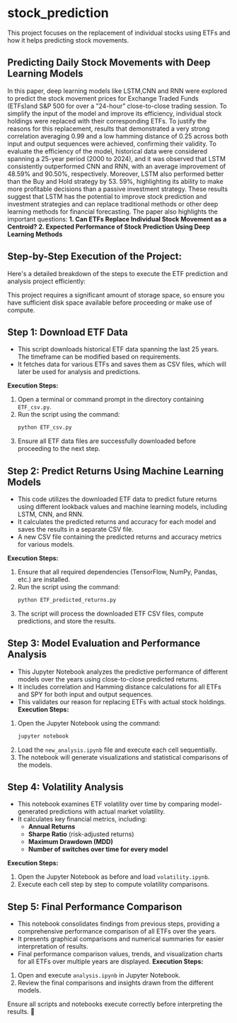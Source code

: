 # stock_prediction
This project focuses on the replacement of individual stocks using ETFs and how it helps predicting stock movements.

## **Predicting Daily Stock Movements with Deep Learning Models**
In this paper, deep learning models like LSTM,CNN and RNN were explored to predict the stock movement prices for Exchange Traded Funds (ETFs)and S&P 500 for over a ”24-hour” close-to-close trading session. To simplify the input of the model and improve its efficiency, individual stock holdings were replaced with their corresponding ETFs. To justify the reasons for this replacement, results that demonstrated a very strong correlation averaging 0.99 and a low hamming distance of 0.25 across both input and output sequences were achieved, confirming their validity. To evaluate the efficiency of the model, historical data were considered spanning a 25-year period (2000 to 2024), and it was observed that LSTM consistently outperformed CNN and RNN, with an average improvement of 48.59% and 90.50%, respectively.
Moreover, LSTM also performed better than the Buy and Hold strategy by 53. 59%, highlighting its ability to make more profitable decisions than a passive investment strategy. These results suggest that LSTM has the potential to improve stock prediction and investment strategies and can replace traditional methods or other deep learning methods for financial forecasting.
The paper also highlights the important questions:
**1. Can ETFs Replace Individual Stock Movement as a Centroid? 
2. Expected Performance of Stock Prediction Using Deep Learning Methods**

## **Step-by-Step Execution of the Project:**
Here's a detailed breakdown of the steps to execute the ETF prediction and analysis project efficiently:

This project requires a significant amount of storage space, so ensure you have sufficient disk space available before proceeding or make use of compute.

## **Step 1: Download ETF Data**
- This script downloads historical ETF data spanning the last 25 years. The timeframe can be modified based on requirements.  
- It fetches data for various ETFs and saves them as CSV files, which will later be used for analysis and predictions.  

**Execution Steps:**  
1. Open a terminal or command prompt in the directory containing `ETF_csv.py`.  
2. Run the script using the command:  
   ```bash
   python ETF_csv.py
   ```
3. Ensure all ETF data files are successfully downloaded before proceeding to the next step.  

## **Step 2: Predict Returns Using Machine Learning Models**
- This code utilizes the downloaded ETF data to predict future returns using different lookback values and machine learning models, including LSTM, CNN, and RNN.  
- It calculates the predicted returns and accuracy for each model and saves the results in a separate CSV file.  
- A new CSV file containing the predicted returns and accuracy metrics for various models.  

**Execution Steps:**  
1. Ensure that all required dependencies (TensorFlow, NumPy, Pandas, etc.) are installed.  
2. Run the script using the command:  
   ```bash
   python ETF_predicted_returns.py
   ```
3. The script will process the downloaded ETF CSV files, compute predictions, and store the results.  

## **Step 3: Model Evaluation and Performance Analysis**
- This Jupyter Notebook analyzes the predictive performance of different models over the years using close-to-close predicted returns.  
- It includes correlation and Hamming distance calculations for all ETFs and SPY for both input and output sequences.  
- This validates our reason for replacing ETFs with actual stock holdings.
**Execution Steps:**  
1. Open the Jupyter Notebook using the command:  
   ```bash
   jupyter notebook
   ```
2. Load the `new_analysis.ipynb` file and execute each cell sequentially.  
3. The notebook will generate visualizations and statistical comparisons of the models.  

## **Step 4: Volatility Analysis** 
- This notebook examines ETF volatility over time by comparing model-generated predictions with actual market volatility.  
- It calculates key financial metrics, including:  
  - **Annual Returns**  
  - **Sharpe Ratio** (risk-adjusted returns)  
  - **Maximum Drawdown (MDD)**  
  - **Number of switches over time for every model**  

**Execution Steps:**  
1. Open the Jupyter Notebook as before and load `volatility.ipynb`.  
2. Execute each cell step by step to compute volatility comparisons.  

## **Step 5: Final Performance Comparison** 
- This notebook consolidates findings from previous steps, providing a comprehensive performance comparison of all ETFs over the years.  
- It presents graphical comparisons and numerical summaries for easier interpretation of results.  
- Final performance comparison values, trends, and visualization charts for all ETFs over multiple years are displayed.
**Execution Steps:**  
1. Open and execute `analysis.ipynb` in Jupyter Notebook.  
2. Review the final comparisons and insights drawn from the different models.  

Ensure all scripts and notebooks execute correctly before interpreting the results. 🚀
